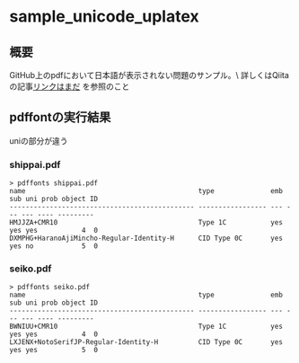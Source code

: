 # sample_unicode_uplatex

## 概要
GitHub上のpdfにおいて日本語が表示されない問題のサンプル。\\
詳しくはQiitaの記事[リンクはまだ]() を参照のこと

## pdffontの実行結果
uniの部分が違う
### shippai.pdf
```shell
> pdffonts shippai.pdf
name                                           type              emb sub uni prob object ID
---------------------------------------------- ----------------- --- --- --- ---- ---------
HMJJZA+CMR10                                   Type 1C           yes yes yes           4  0
DXMPHG+HaranoAjiMincho-Regular-Identity-H      CID Type 0C       yes yes no            5  0
```

### seiko.pdf
```shell
> pdffonts seiko.pdf
name                                           type              emb sub uni prob object ID
---------------------------------------------- ----------------- --- --- --- ---- ---------
BWNIUU+CMR10                                   Type 1C           yes yes yes           4  0
LXJENX+NotoSerifJP-Regular-Identity-H          CID Type 0C       yes yes yes           5  0
```
